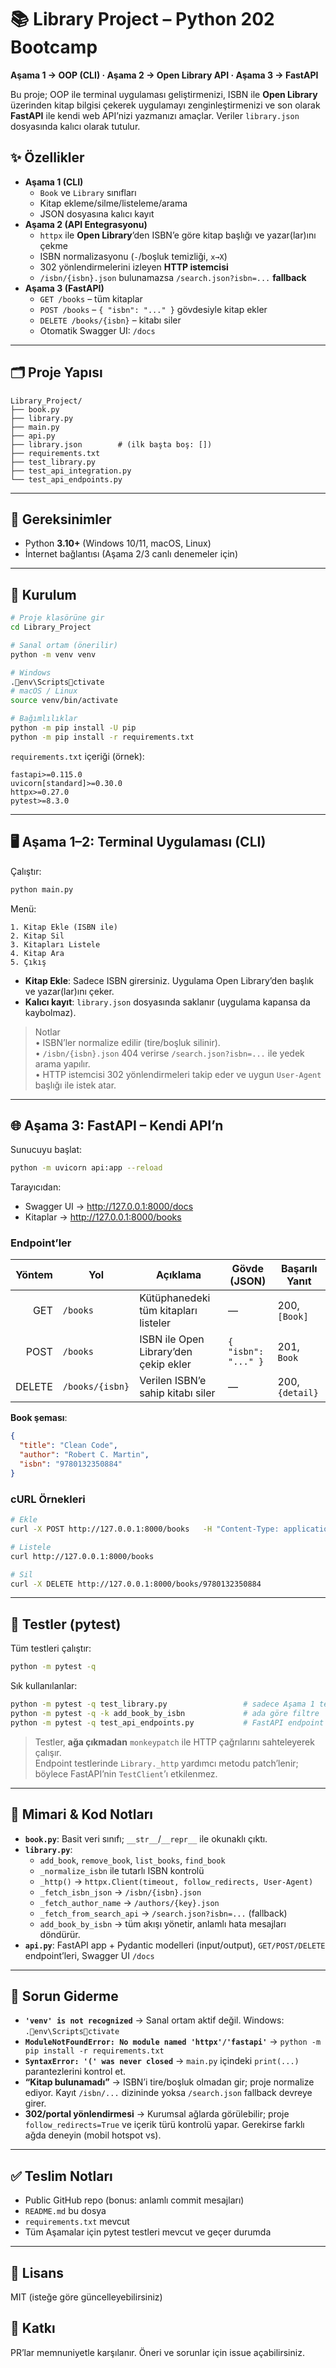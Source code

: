 # 📚 Library Project – Python 202 Bootcamp
**Aşama 1 → OOP (CLI) · Aşama 2 → Open Library API · Aşama 3 → FastAPI**

Bu proje; OOP ile terminal uygulaması geliştirmenizi, ISBN ile **Open Library** üzerinden kitap bilgisi çekerek uygulamayı zenginleştirmenizi ve son olarak **FastAPI** ile kendi web API’nizi yazmanızı amaçlar. Veriler `library.json` dosyasında kalıcı olarak tutulur.

## ✨ Özellikler
- **Aşama 1 (CLI)**  
  - `Book` ve `Library` sınıfları  
  - Kitap ekleme/silme/listeleme/arama  
  - JSON dosyasına kalıcı kayıt
- **Aşama 2 (API Entegrasyonu)**  
  - `httpx` ile **Open Library**’den ISBN’e göre kitap başlığı ve yazar(lar)ını çekme  
  - ISBN normalizasyonu (`-`/boşluk temizliği, `x→X`)  
  - 302 yönlendirmelerini izleyen **HTTP istemcisi**  
  - `/isbn/{isbn}.json` bulunamazsa `/search.json?isbn=...` **fallback**
- **Aşama 3 (FastAPI)**  
  - `GET /books` – tüm kitaplar  
  - `POST /books` – `{ "isbn": "..." }` gövdesiyle kitap ekler  
  - `DELETE /books/{isbn}` – kitabı siler  
  - Otomatik Swagger UI: `/docs`

---

## 🗂️ Proje Yapısı
```
Library_Project/
├── book.py
├── library.py
├── main.py
├── api.py
├── library.json        # (ilk başta boş: [])
├── requirements.txt
├── test_library.py
├── test_api_integration.py
└── test_api_endpoints.py
```

---

## 🔧 Gereksinimler
- Python **3.10+** (Windows 10/11, macOS, Linux)
- İnternet bağlantısı (Aşama 2/3 canlı denemeler için)

---

## 🚀 Kurulum
```bash
# Proje klasörüne gir
cd Library_Project

# Sanal ortam (önerilir)
python -m venv venv

# Windows
.env\Scriptsctivate
# macOS / Linux
source venv/bin/activate

# Bağımlılıklar
python -m pip install -U pip
python -m pip install -r requirements.txt
```

`requirements.txt` içeriği (örnek):
```
fastapi>=0.115.0
uvicorn[standard]>=0.30.0
httpx>=0.27.0
pytest>=8.3.0
```

---

## 🖥️ Aşama 1–2: Terminal Uygulaması (CLI)
Çalıştır:
```bash
python main.py
```

Menü:
```
1. Kitap Ekle (ISBN ile)
2. Kitap Sil
3. Kitapları Listele
4. Kitap Ara
5. Çıkış
```

- **Kitap Ekle**: Sadece ISBN girersiniz. Uygulama Open Library’den başlık ve yazar(lar)ını çeker.  
- **Kalıcı kayıt**: `library.json` dosyasında saklanır (uygulama kapansa da kaybolmaz).

> Notlar  
> • ISBN’ler normalize edilir (tire/boşluk silinir).  
> • `/isbn/{isbn}.json` 404 verirse `/search.json?isbn=...` ile yedek arama yapılır.  
> • HTTP istemcisi 302 yönlendirmeleri takip eder ve uygun `User-Agent` başlığı ile istek atar.

---

## 🌐 Aşama 3: FastAPI – Kendi API’n
Sunucuyu başlat:
```bash
python -m uvicorn api:app --reload
```

Tarayıcıdan:
- Swagger UI → http://127.0.0.1:8000/docs  
- Kitaplar → http://127.0.0.1:8000/books

### Endpoint’ler
| Yöntem | Yol              | Açıklama                                      | Gövde (JSON)             | Başarılı Yanıt |
|-------:|------------------|-----------------------------------------------|--------------------------|----------------|
| GET    | `/books`         | Kütüphanedeki tüm kitapları listeler          | —                        | 200, `[Book]`  |
| POST   | `/books`         | ISBN ile Open Library’den çekip ekler         | `{ "isbn": "..." }`      | 201, `Book`    |
| DELETE | `/books/{isbn}`  | Verilen ISBN’e sahip kitabı siler             | —                        | 200, `{detail}`|

**Book şeması**:
```json
{
  "title": "Clean Code",
  "author": "Robert C. Martin",
  "isbn": "9780132350884"
}
```

### cURL Örnekleri
```bash
# Ekle
curl -X POST http://127.0.0.1:8000/books   -H "Content-Type: application/json"   -d "{"isbn":"9780132350884"}"

# Listele
curl http://127.0.0.1:8000/books

# Sil
curl -X DELETE http://127.0.0.1:8000/books/9780132350884
```

---

## 🧪 Testler (pytest)
Tüm testleri çalıştır:
```bash
python -m pytest -q
```

Sık kullanılanlar:
```bash
python -m pytest -q test_library.py                 # sadece Aşama 1 temel testleri
python -m pytest -q -k add_book_by_isbn             # ada göre filtre
python -m pytest -q test_api_endpoints.py           # FastAPI endpoint testleri
```

> Testler, **ağa çıkmadan** `monkeypatch` ile HTTP çağrılarını sahteleyerek çalışır.  
> Endpoint testlerinde `Library._http` yardımcı metodu patch’lenir; böylece FastAPI’nin `TestClient`’ı etkilenmez.

---

## 🧱 Mimari & Kod Notları
- **`book.py`**: Basit veri sınıfı; `__str__`/`__repr__` ile okunaklı çıktı.  
- **`library.py`**:  
  - `add_book`, `remove_book`, `list_books`, `find_book`  
  - `_normalize_isbn` ile tutarlı ISBN kontrolü  
  - `_http()` → `httpx.Client(timeout, follow_redirects, User-Agent)`  
  - `_fetch_isbn_json` → `/isbn/{isbn}.json`  
  - `_fetch_author_name` → `/authors/{key}.json`  
  - `_fetch_from_search_api` → `/search.json?isbn=...` (fallback)  
  - `add_book_by_isbn` → tüm akışı yönetir, anlamlı hata mesajları döndürür.  
- **`api.py`**: FastAPI app + Pydantic modelleri (input/output), `GET/POST/DELETE` endpoint’leri, Swagger UI `/docs`

---

## 🧰 Sorun Giderme
- **`'venv' is not recognized`** → Sanal ortam aktif değil. Windows: `.env\Scriptsctivate`  
- **`ModuleNotFoundError: No module named 'httpx'/'fastapi'`** → `python -m pip install -r requirements.txt`  
- **`SyntaxError: '(' was never closed`** → `main.py` içindeki `print(...)` parantezlerini kontrol et.  
- **“Kitap bulunamadı”** → ISBN’i tire/boşluk olmadan gir; proje normalize ediyor. Kayıt `/isbn/...` dizininde yoksa `/search.json` fallback devreye girer.  
- **302/portal yönlendirmesi** → Kurumsal ağlarda görülebilir; proje `follow_redirects=True` ve içerik türü kontrolü yapar. Gerekirse farklı ağda deneyin (mobil hotspot vs).

---

## ✅ Teslim Notları
- Public GitHub repo (bonus: anlamlı commit mesajları)  
- `README.md` bu dosya  
- `requirements.txt` mevcut  
- Tüm Aşamalar için pytest testleri mevcut ve geçer durumda

---

## 🪪 Lisans
MIT (isteğe göre güncelleyebilirsiniz)

## 🙌 Katkı
PR’lar memnuniyetle karşılanır. Öneri ve sorunlar için issue açabilirsiniz.
